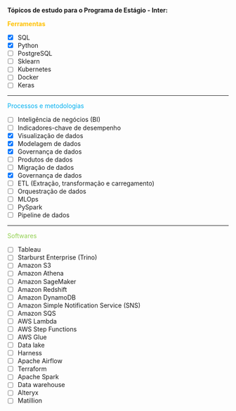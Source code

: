 **Tópicos de estudo para o Programa de Estágio - Inter:**

<span style="font-weight:bold; color:#ffc000">Ferramentas</span>

- [x] SQL
- [x] Python
- [ ] PostgreSQL
- [ ] Sklearn
- [ ] Kubernetes
- [ ] Docker
- [ ] Keras
---
<span style="color:#00b0f0">Processos e metodologias</span>

- [ ] Inteligência de negócios (BI)
- [ ] Indicadores-chave de desempenho
- [x] Visualização de dados
- [x] Modelagem de dados
- [x] Governança de dados
- [ ] Produtos de dados
- [ ] Migração de dados
- [x] Governança de dados
- [ ] ETL (Extração, transformação e carregamento)
- [ ] Orquestração de dados
- [ ] MLOps
- [ ] PySpark
- [ ] Pipeline de dados
---
<span style="color:#92d050">Softwares</span>

- [ ] Tableau
- [ ]  Starburst Enterprise (Trino)
- [ ] Amazon S3
- [ ] Amazon Athena
- [ ] Amazon SageMaker
- [ ] Amazon Redshift
- [ ] Amazon DynamoDB
- [ ] Amazon Simple Notification Service (SNS)
- [ ] Amazon SQS
- [ ] AWS Lambda
- [ ] AWS Step Functions
- [ ] AWS Glue
- [ ] Data lake
- [ ] Harness
- [ ] Apache Airflow
- [ ] Terraform
- [ ] Apache Spark
- [ ] Data warehouse
- [ ] Alteryx
- [ ] Matillion